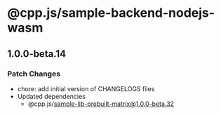 # @cpp.js/sample-backend-nodejs-wasm

## 1.0.0-beta.14

### Patch Changes

- chore: add initial version of CHANGELOGS files
- Updated dependencies
  - @cpp.js/sample-lib-prebuilt-matrix@1.0.0-beta.32
